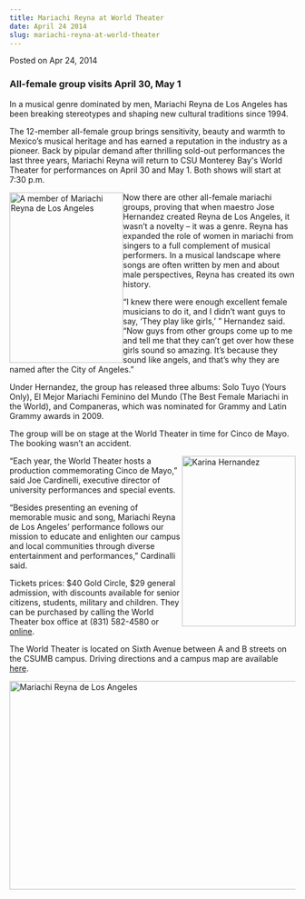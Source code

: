 ```yaml
---
title: Mariachi Reyna at World Theater
date: April 24 2014
slug: mariachi-reyna-at-world-theater
---
```





<span class="date">Posted on Apr 24, 2014    </span>
<h3>All-female group visits April 30, May 1</h3>
<p>In a musical genre dominated by men, Mariachi Reyna de Los
Angeles has been breaking stereotypes and shaping new cultural
traditions since 1994.</p>
<p>The 12-member all-female group brings sensitivity, beauty and
warmth to Mexico&#x2019;s musical heritage and has earned a reputation in
the industry as a pioneer. Back by pipular demand after thrilling
sold-out performances the last three years, Mariachi Reyna will
return to CSU Monterey Bay&apos;s World Theater for performances on
April 30 and May 1. Both shows will start at 7:30 p.m.</p>
<p><img alt="A member of Mariachi Reyna de Los Angeles" src="http://news.csumb.edu/sites/default/files/65/attachments/news/images/6.jpg" style="float:left; width:200px; height:300px">Now there are other
all-female mariachi groups, proving that when maestro Jose
Hernandez created Reyna de Los Angeles, it wasn&#x2019;t a novelty &#x2013; it
was a genre. Reyna has expanded the role of women in mariachi from
singers to a full complement of musical performers. In a musical
landscape where songs are often written by men and about male
perspectives, Reyna has created its own history.</img></p>
<p>&#x201C;I knew there were enough excellent female musicians to do it,
and I didn&#x2019;t want guys to say, &#x2018;They play like girls,&#x2019; &#x201D; Hernandez
said. &#x201C;Now guys from other groups come up to me and tell me that
they can&#x2019;t get over how these girls sound so amazing. It&#x2019;s because
they sound like angels, and that&#x2019;s why they are named after the
City of Angeles.&#x201D;</p>
<p>Under Hernandez, the group has released three albums: Solo Tuyo
(Yours Only), El Mejor Mariachi Feminino del Mundo (The Best Female
Mariachi in the World), and Companeras, which was nominated for
Grammy and Latin Grammy awards in 2009.</p>
<p>The group will be on stage at the World Theater in time for
Cinco de Mayo. The booking wasn&#x2019;t an accident.</p>
<p><img alt="Karina Hernandez" src="http://news.csumb.edu/sites/default/files/65/attachments/news/images/karina_hernandez.jpg" style="float:right; width:200px; height:300px">&#x201C;Each year, the
World Theater hosts a production commemorating Cinco de Mayo,&#x201D; said
Joe Cardinelli, executive director of university performances and
special events.</img></p>
<p>&#x201C;Besides presenting an evening of memorable music and song,
Mariachi Reyna de Los Angeles&#x2019; performance follows our mission to
educate and enlighten our campus and local communities through
diverse entertainment and performances,&#x201D; Cardinalli said.</p>
<p>Tickets prices: $40 Gold Circle, $29 general admission, with
discounts available for senior citizens, students, military and
children. They can be purchased by calling the World Theater box
office at (831) 582-4580 or <a href="http://csumb.edu/worldtheater" rel="nofollow">online</a>.</p>
<p>The World Theater is located on Sixth Avenue between A and B
streets on the CSUMB campus. Driving directions and a campus map
are available <a href="http://csumb.edu/worldtheater" rel="nofollow">here</a>.&#xA0;</p>
<p><img alt="Mariachi Reyna de Los Angeles" src="http://news.csumb.edu/sites/default/files/65/attachments/news/images/reyna_de_los_angeles.jpg" style="float:left; width:550px; height:367px"/></p>

